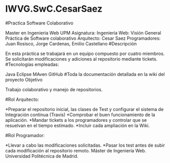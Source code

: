 # IWVG.SwC.CesarSaez
#Practica Software Colaborativo

Master en Ingenieria Web UPM
Asignatura: Ingeniería Web: Visión General
Práctica de Software colaborativo
Arquitecto: Cesar Saez
Programadores: Juan Rosisco, Jorge Cardenas, Emilio Castellano
#Descripción

En esta práctica se trabajará en un equipo compuesto por cuatro miembros. Se solicitarán modificaciones y adiciones al repositorio mediante tickets.
#Tecnologías empleadas:

Java Eclipse MAven GitHub
#Toda la documentación detallada en la wiki del proyecto
Objetivo

Trabajo colaborativo y manejo de repositorios.

#Rol Arquitecto:

*Preparar el repositorio inicial, las clases de Test y configurar el sistema de Integración continua (Travis) *Comprobar el buen funcionamiento de la aplicación. *Mandar tickets a los programadores y controlar que se resuelvan en el tiempo estimado. *Incluir cada ampliación en la Wiki.

#Rol Programador:

*Llevar a cabo las modificaciones solicitadas. *Pasar los test antes de subir cada modificación al repositorio remoto.
Máster de Ingeniería Web. Universidad Politécnica de Madrid.